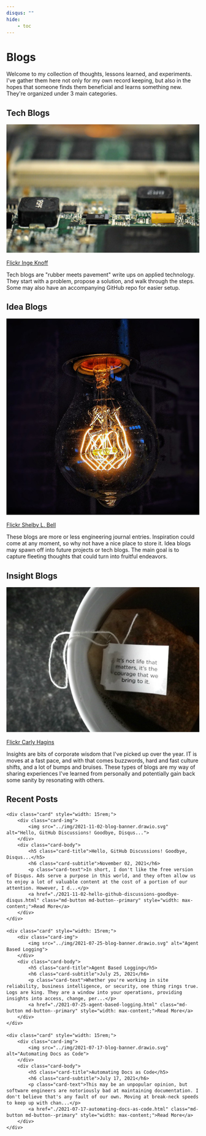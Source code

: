 ```yaml
---
disqus: ""
hide:
    - toc
---
```

# Blogs
Welcome to my collection of thoughts, lessons learned, and experiments. I've gather them here not only for my own record keeping, but also in the hopes that someone finds them beneficial and learns something new. They're organized under 3 main categories.

## Tech Blogs
<section class="grid">
    <div class="img-thumbnail  grid-item">
        <img src="../img/blog-tech.drawio.svg" alt="Circuit Board">
        <div class="page-image-caption">
            <p>
                <a href="https://flic.kr/p/2dqKrWG">Flickr Inge Knoff</a>
            </p>
        </div>
    </div>
    <p class="grid-item" style="grid-column: span 2 / auto;">Tech blogs are "rubber meets pavement" write ups on applied technology. They start with a problem, propose a solution, and walk through the steps. Some may also have an accompanying GitHub repo for easier setup.</p>
</section>

## Idea Blogs
<section class="grid">
    <div class="img-thumbnail grid-item">
        <img src="../img/blog-idea.drawio.svg" alt="Lightbulb">
        <div class="page-image-caption">
            <p>
                <a href="https://flic.kr/p/BdjYs1">Flickr Shelby L. Bell</a>
            </p>
        </div>
    </div>
    <p class="grid-item" style="grid-column: span 2 / auto;">These blogs are more or less engineering journal entries. Inspiration could come at any moment, so why not have a nice place to store it. Idea blogs may spawn off into future projects or tech blogs. The main goal is to capture fleeting thoughts that could turn into fruitful endeavors.</p>
</section>

## Insight Blogs
<section class="grid">
    <div class="img-thumbnail grid-item">
        <img src="../img/blog-insight.drawio.svg" alt="Tea Wisdom">
        <div class="page-image-caption">
            <p>
                <a href="https://flic.kr/p/9W32Nw">Flickr Carly Hagins</a>
            </p>
        </div>
    </div>
    <p class="grid-item" style="grid-column: span 2 / auto;">Insights are bits of corporate wisdom that I've picked up over the year. IT is moves at a fast pace, and with that comes buzzwords, hard and fast culture shifts, and a lot of bumps and bruises. These types of blogs are my way of sharing experiences I've learned from personally and potentially gain back some sanity by resonating with others.</p>
</section>

## Recent Posts
<section class="grid">
    
    <div class="card" style="width: 15rem;">
        <div class="card-img">
            <img src="../img/2021-11-02-blog-banner.drawio.svg" alt="Hello, GitHub Discussions! Goodbye, Disqus...">
        </div>
        <div class="card-body">
            <h5 class="card-title">Hello, GitHub Discussions! Goodbye, Disqus...</h5>
            <h6 class="card-subtitle">November 02, 2021</h6>
            <p class="card-text">In short, I don't like the free version of Disqus. Ads serve a purpose in this world, and they often allow us to enjoy a lot of valuable content at the cost of a portion of our attention. However, I d...</p>
            <a href="./2021-11-02-hello-github-discussions-goodbye-disqus.html" class="md-button md-button--primary" style="width: max-content;">Read More</a>
        </div>
    </div>
    
    <div class="card" style="width: 15rem;">
        <div class="card-img">
            <img src="../img/2021-07-25-blog-banner.drawio.svg" alt="Agent Based Logging">
        </div>
        <div class="card-body">
            <h5 class="card-title">Agent Based Logging</h5>
            <h6 class="card-subtitle">July 25, 2021</h6>
            <p class="card-text">Whether you're working in site reliability, business intelligence, or security, one thing rings true. Logs are king. They are a window into your operations, providing insights into access, change, per...</p>
            <a href="./2021-07-25-agent-based-logging.html" class="md-button md-button--primary" style="width: max-content;">Read More</a>
        </div>
    </div>
    
    <div class="card" style="width: 15rem;">
        <div class="card-img">
            <img src="../img/2021-07-17-blog-banner.drawio.svg" alt="Automating Docs as Code">
        </div>
        <div class="card-body">
            <h5 class="card-title">Automating Docs as Code</h5>
            <h6 class="card-subtitle">July 17, 2021</h6>
            <p class="card-text">This may be an unpopular opinion, but software engineers are notoriously bad at maintaining documentation. I don't believe that's any fault of our own. Moving at break-neck speeds to keep up with chan...</p>
            <a href="./2021-07-17-automating-docs-as-code.html" class="md-button md-button--primary" style="width: max-content;">Read More</a>
        </div>
    </div>
    
</section>